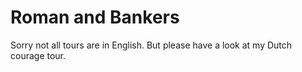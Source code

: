 # Roman and Bankers

Sorry not all tours are in English. But please have a look at my Dutch courage
tour.
